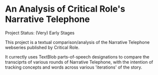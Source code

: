# An Analysis of Critical Role's Narrative Telephone

Project Status: (Very) Early Stages

This project is a textual comparison/analysis of the Narrative Telephone webseries published by Critical Role.

It currectly uses TextBlob parts-of-speech designations to compare the transciprts of various rounds of Narrative Telephone, with the intention of tracking concepts and words across various 'iterations' of the story.

